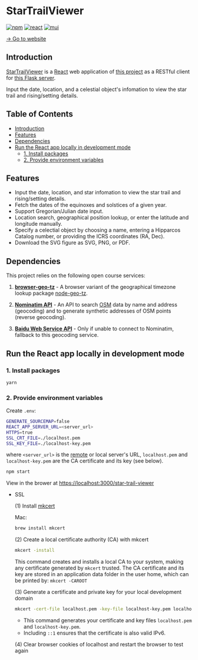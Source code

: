 # StarTrailViewer

[![npm](https://img.shields.io/badge/npm-10.2.4-CB3837?logo=npm&logoColor=white)](https://www.npmjs.com) [![react](https://img.shields.io/badge/React-18.3.1-61DAFB?logo=react&logoColor=white)](https://react.dev) [![mui](https://img.shields.io/badge/MUI-5.16.6-007FFF?logo=mui&logoColor=white)](https://mui.com)

[→ Go to website](https://lydiazly.github.io/star-trail-viewer)

## Introduction

[StarTrailViewer](https://lydiazly.github.io/star-trail-viewer) is a [React](https://react.dev) web application of [this project](https://github.com/claude-hao/equinox-coord) as a RESTful client for [this Flask server](https://github.com/lydiazly/equinox-coord-flask).

Input the date, location, and a celestial object's infomation to view the star trail and rising/setting details.

## Table of Contents<!-- omit in toc -->

- [Introduction](#introduction)
- [Features](#features)
- [Dependencies](#dependencies)
- [Run the React app locally in development mode](#run-the-react-app-locally-in-development-mode)
  - [1. Install packages](#1-install-packages)
  - [2. Provide environment variables](#2-provide-environment-variables)

## Features

- Input the date, location, and star infomation to view the star trail and rising/setting details.
- Fetch the dates of the equinoxes and solstices of a given year.
- Support Gregorian/Julian date input.
- Location search, geographical position lookup, or enter the latitude and longitude manually.
- Specify a celectial object by choosing a name, entering a Hipparcos Catalog number, or providing the ICRS coordinates (RA, Dec).
- Download the SVG figure as SVG, PNG, or PDF.

## Dependencies

This project relies on the following open course services:

1. **[browser-geo-tz](https://github.com/kevmo314/browser-geo-tz)** - A browser variant of the geographical timezone lookup package [node-geo-tz](https://github.com/evansiroky/node-geo-tz).

2. **[Nominatim API](https://nominatim.org/release-docs/latest/api/Overview)** - An API to search [OSM](www.openstreetmap.org) data by name and address (geocoding) and to generate synthetic addresses of OSM points (reverse geocoding).

3. **[Baidu Web Service API](https://lbsyun.baidu.com/faq/api?title=webapi)** - Only if unable to connect to Nominatim, fallback to this geocoding service.

## Run the React app locally in development mode

### 1. Install packages

  ```sh
  yarn
  ```

### 2. Provide environment variables

  Create `.env`:

  ```sh
  GENERATE_SOURCEMAP=false
  REACT_APP_SERVER_URL=<server_url>
  HTTPS=true
  SSL_CRT_FILE=./localhost.pem
  SSL_KEY_FILE=./localhost-key.pem
  ```

  where `<server_url>` is the [remote](https://github.com/lydiazly/equinox-coord-flask) or local server's URL, `localhost.pem` and `localhost-key.pem` are the CA certificate and its key (see below).

  ```sh
  npm start
  ```

  View in the brower at <https://localhost:3000/star-trail-viewer>

- SSL

  (1) Install [mkcert](https://github.com/FiloSottile/mkcert)

  Mac:

  ```sh
  brew install mkcert
  ```

  (2) Create a local certificate authority (CA) with mkcert

  ```sh
  mkcert -install
  ```

  This command creates and installs a local CA to your system, making any certificate generated by `mkcert` trusted.
  The CA certificate and its key are stored in an application data folder in the user home, which can be printed by: `mkcert -CAROOT`

  (3) Generate a certificate and private key for your local development domain

  ```sh
  mkcert -cert-file localhost.pem -key-file localhost-key.pem localhost 127.0.0.1 ::1
  ```

  - This command generates your certificate and key files `localhost.pem` and `localhost-key.pem`.
  - Including `::1` ensures that the certificate is also valid IPv6.

  (4) Clear browser cookies of localhost and restart the browser to test again
